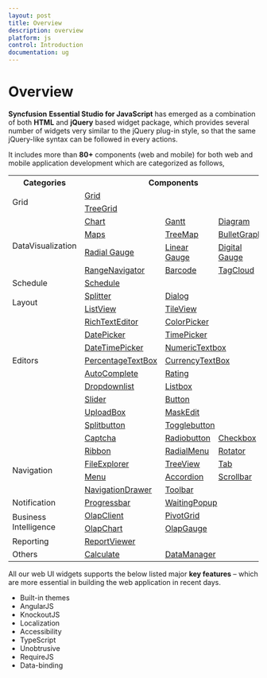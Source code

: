 ```yaml
---
layout: post
title: Overview
description: overview
platform: js
control: Introduction
documentation: ug
---
```


# Overview

**Syncfusion** **Essential Studio for JavaScript** has emerged as a combination of both **HTML** and **jQuery** based widget package, which provides several number of widgets very similar to the jQuery plug-in style, so that the same jQuery-like syntax can be followed in every actions. 


It includes more than **80+** components (web and mobile) for both web and mobile application development which are categorized as follows,


<table>
<tr>
<th>
Categories</th><th colspan = "3">
Components</th></tr>
<tr>
<td rowspan = "2">
Grid</td><td colspan = "3">
<a href="http://help.syncfusion.com/ug/js/Documents/overview24.htm">Grid</a></td></tr>
<tr>
<td colspan = "3">
<a href="http://help.syncfusion.com/ug/js/Documents/overview58.htm">TreeGrid</a></td></tr>
<tr>
<td rowspan = "4">
DataVisualization</td><td>
<a href="http://help.syncfusion.com/ug/js/Documents/overview9.htm">Chart</a></td><td>
<a href="http://help.syncfusion.com/ug/js/Documents/overview23.htm">Gantt</a></td><td>
<a href="http://help.syncfusion.com/ug/js/Documents/overview16.htm">Diagram</a></td></tr>
<tr>
<td>
<a href="http://help.syncfusion.com/ug/js/Documents/overview28.htm">Maps</a></td><td>
<a href="http://help.syncfusion.com/ug/js/Documents/overview59.htm">TreeMap</a></td><td>
<a href="http://help.syncfusion.com/ug/js/Documents/overview6.htm">BulletGraph</a></td></tr>
<tr>
<td>
<a href="http://help.syncfusion.com/ug/js/Documents/overview11.htm">Radial Gauge</a></td><td>
<a href="http://help.syncfusion.com/ug/js/Documents/overview25.htm">Linear Gauge</a></td><td>
<a href="http://help.syncfusion.com/ug/js/Documents/overview18.htm">Digital Gauge</a></td></tr>
<tr>
<td>
<a href="http://help.syncfusion.com/ug/js/Documents/overview41.htm">RangeNavigator</a></td><td>
<a href="http://help.syncfusion.com/ug/js/Documents/overview5.htm">Barcode</a></td><td>
<a href="http://help.syncfusion.com/ug/js/Documents/overview53.htm">TagCloud</a></td></tr>
<tr><td>
Schedule</td><td colspan = "3">
<a href="http://help.syncfusion.com/ug/js/Documents/overview47.htm">Schedule</a></td></tr>
<tr>
<td rowspan = "2">
Layout</td><td>
<a href="http://help.syncfusion.com/ug/js/Documents/overview51.htm">Splitter</a></td><td colspan = "2">
<a href="http://help.syncfusion.com/ug/js/Documents/overview17.htm">Dialog</a></td></tr>
<tr>
<td>
<a href="http://help.syncfusion.com/ug/js/Documents/overview27.htm">ListView</a></td><td colspan = "2">
<a href="http://help.syncfusion.com/ug/js/Documents/overview54.htm">TileView</a></td></tr>
<tr>
<td rowspan = "7">
Editors</td><td>
<a href="http://help.syncfusion.com/ug/js/Documents/overview45.htm">RichTextEditor</a></td><td colspan = "2">
<a href="http://help.syncfusion.com/ug/js/Documents/overview12.htm">ColorPicker</a></td></tr>
<tr>
<td>
<a href="http://help.syncfusion.com/ug/js/Documents/overview14.htm">DatePicker</a></td><td colspan = "2">
<a href="http://help.syncfusion.com/ug/js/Documents/overview55.htm">TimePicker</a></td></tr>
<tr>
<td>
<a href="http://help.syncfusion.com/ug/js/Documents/overview15.htm">DateTimePicker</a></td><td colspan = "2">
<a href="http://help.syncfusion.com/ug/js/Documents/overview21.htm">NumericTextbox </a></td></tr>
<tr>
<td>
<a href="http://help.syncfusion.com/ug/js/Documents/overview21.htm">PercentageTextBox</a></td><td colspan = "2">
<a href="http://help.syncfusion.com/ug/js/Documents/overview21.htm">CurrencyTextBox</a></td></tr>
<tr>
<td>
<a href="http://help.syncfusion.com/ug/js/Documents/overview4.htm">AutoComplete</a></td><td colspan = "2">
<a href="http://help.syncfusion.com/ug/js/Documents/overview42.htm">Rating</a></td></tr>
<tr>
<td>
<a href="http://help.syncfusion.com/ug/js/Documents/overview20.htm">Dropdownlist</a></td><td colspan = "2">
<a href="http://help.syncfusion.com/ug/js/Documents/overview26.htm">Listbox</a></td></tr>
<tr>
<td>
<a href="http://help.syncfusion.com/ug/js/Documents/overview49.htm">Slider</a></td><td colspan = "2">
<a href="http://help.syncfusion.com/ug/js/Documents/overview7.htm">Button</a></td></tr>
<tr>
<td></td>
<td>
<a href="http://help.syncfusion.com/ug/js/Documents/overview61.htm">UploadBox</a></td><td colspan = "2">
<a href="http://help.syncfusion.com/ug/js/Documents/overview29.htm">MaskEdit</a></td></tr>
<tr><td></td>
<td>
<a href="http://help.syncfusion.com/ug/js/Documents/overview50.htm">Splitbutton</a></td><td colspan = "2">
<a href="http://help.syncfusion.com/ug/js/Documents/overview56.htm">Togglebutton</a></td></tr>
<tr><td></td>
<td>
<a href="http://help.syncfusion.com/ug/js/Documents/overview8.htm">Captcha</a></td><td>
<a href="http://help.syncfusion.com/ug/js/index.html">Radiobutton</a></td><td>
<a href="http://help.syncfusion.com/ug/js/index.html">Checkbox</a></td></tr>

<tr>
<td rowspan = "4">
Navigation</td><td>
<a href="http://help.syncfusion.com/ug/js/Documents/overview44.htm">Ribbon</a></td><td>
<a href="http://help.syncfusion.com/ug/js/Documents/overview39.htm">RadialMenu</a></td><td>
<a href="http://help.syncfusion.com/ug/js/Documents/overview46.htm">Rotator</a></td></tr>
<tr>
<td>
<a href="http://help.syncfusion.com/ug/js/Documents/overview22.htm">FileExplorer</a></td><td>
<a href="http://help.syncfusion.com/ug/js/Documents/overview60.htm">TreeView</a></td><td>
<a href="http://help.syncfusion.com/ug/js/Documents/overview52.htm">Tab</a></td></tr>
<tr>
<td>
<a href="http://help.syncfusion.com/ug/js/Documents/overview30.htm">Menu</a></td><td>
<a href="http://help.syncfusion.com/ug/js/Documents/overview3.htm">Accordion</a></td><td>
<a href="http://help.syncfusion.com/ug/js/Documents/overview48.htm">Scrollbar</a></td></tr>
<tr>
<td>
<a href="http://help.syncfusion.com/ug/js/Documents/overview31.htm">NavigationDrawer</a></td><td colspan = "2">
<a href="http://help.syncfusion.com/ug/js/Documents/overview57.htm">Toolbar</a></td></tr>
<tr>
<td>
Notification</td><td>
<a href="http://help.syncfusion.com/ug/js/Documents/overview38.htm">Progressbar</a></td><td colspan = "2">
<a href="http://help.syncfusion.com/ug/js/Documents/overview62.htm">WaitingPopup</a></td></tr>
<tr>
<td rowspan = "2">
Business Intelligence</td><td>
<a href="http://help.syncfusion.com/ug/js/Documents/overview33.htm">OlapClient</a></td><td colspan = "2">
<a href="http://help.syncfusion.com/ug/js/Documents/overview35.htm">PivotGrid</a></td></tr>
<tr>
<td>
<a href="http://help.syncfusion.com/ug/js/Documents/overview32.htm">OlapChart</a></td><td colspan = "2">
<a href="http://help.syncfusion.com/ug/js/Documents/overview34.htm">OlapGauge</a></td></tr>
<tr>
<td>
Reporting</td><td colspan = "3">
<a href="http://help.syncfusion.com/ug/js/Documents/overview43.htm">ReportViewer</a></td></tr>
<tr>
<td>
Others</td><td>
<a href="http://help.syncfusion.com/ug/js/Documents/gettingstarted5.htm">Calculate</a></td><td colspan = "2">
<a href="http://help.syncfusion.com/ug/js/index.html">DataManager</a></td></tr>
</table>

All our web UI widgets supports the below listed major **key features** – which are more essential in building the web application in recent days.

* Built-in themes
* AngularJS
* KnockoutJS
* Localization
* Accessibility
* TypeScript
* Unobtrusive
* RequireJS
* Data-binding



